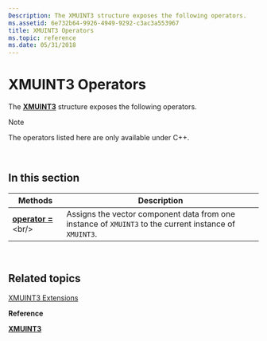 ```yaml
---
Description: The XMUINT3 structure exposes the following operators.
ms.assetid: 6e732b64-9926-4949-9292-c3ac3a553967
title: XMUINT3 Operators
ms.topic: reference
ms.date: 05/31/2018
---
```


# XMUINT3 Operators

The [**XMUINT3**](https://msdn.microsoft.com/library/Hh404750(v=VS.85).aspx) structure exposes the following operators.

> [!Note]  
> The operators listed here are only available under C++.

 

## In this section



| Methods                                              | Description                                                                                                        |
|------------------------------------------------------|--------------------------------------------------------------------------------------------------------------------|
| [**operator =**](https://msdn.microsoft.com/library/Hh404754(v=VS.85).aspx)<br/> | Assigns the vector component data from one instance of `XMUINT3` to the current instance of `XMUINT3`. <br/> |



 

## Related topics

<dl> <dt>

[XMUINT3 Extensions](ovw-xmuint3-extensions.md)
</dt> <dt>

**Reference**
</dt> <dt>

[**XMUINT3**](https://msdn.microsoft.com/library/Hh404750(v=VS.85).aspx)
</dt> </dl>

 

 




